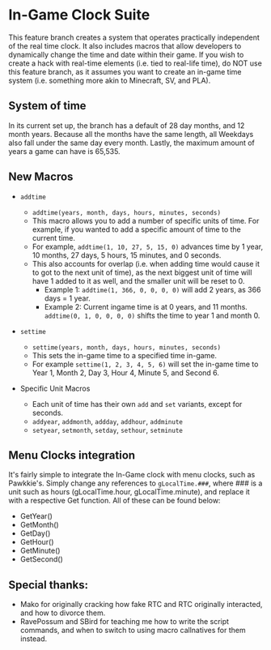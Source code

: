 # In-Game Clock Suite
This feature branch creates a system that operates practically independent of the real time clock. It also includes macros that allow developers to dynamically change the time and date within their game. If you wish to create a hack with real-time elements (i.e. tied to real-life time), do NOT use this feature branch, as it assumes you want to create an in-game time system (i.e. something more akin to Minecraft, SV, and PLA).

## System of time
In its current set up, the branch has a default of 28 day months, and 12 month years. Because all the months have the same length, all Weekdays also fall under the same day every month. Lastly, the maximum amount of years a game can have is 65,535.

## New Macros
- `addtime`
    - `addtime(years, month, days, hours, minutes, seconds)`
    - This macro allows you to add a number of specific units of time. For example, if you wanted to add a specific amount of time to the current time.
    - For example, `addtime(1, 10, 27, 5, 15, 0)` advances time by 1 year, 10 months, 27 days, 5 hours, 15 minutes, and 0 seconds.
    - This also accounts for overlap (i.e. when adding time would cause it to got to the next unit of time), as the next biggest unit of time will have 1 added to it as well, and the smaller unit will be reset to 0.
        - Example 1: `addtime(1, 366, 0, 0, 0, 0)` will add 2 years, as 366 days = 1 year.
        - Example 2: Current ingame time is at 0 years, and 11 months. `addtime(0, 1, 0, 0, 0, 0)` shifts the time to year 1 and month 0.
- `settime`
    - `settime(years, month, days, hours, minutes, seconds)`
    - This sets the in-game time to a specified time in-game.
    - For example `settime(1, 2, 3, 4, 5, 6)` will set the in-game time to Year 1, Month 2, Day 3, Hour 4, Minute 5, and Second 6.

- Specific Unit Macros
    - Each unit of time has their own `add` and `set` variants, except for seconds.
    - `addyear`, `addmonth`, `addday`, `addhour`, `addminute`
    - `setyear`, `setmonth`, `setday`, `sethour`, `setminute`

## Menu Clocks integration
It's fairly simple to integrate the In-Game clock with menu clocks, such as Pawkkie's. Simply change any references to `gLocalTime.###`, where ### is a unit such as hours (gLocalTime.hour, gLocalTime.minute), and replace it with a respective Get function. All of these can be found below:
- GetYear()
- GetMonth()
- GetDay()
- GetHour()
- GetMinute()
- GetSecond()

## Special thanks:
- Mako for originally cracking how fake RTC and RTC originally interacted, and how to divorce them.
- RavePossum and SBird for teaching me how to write the script commands, and when to switch to using macro callnatives for them instead.